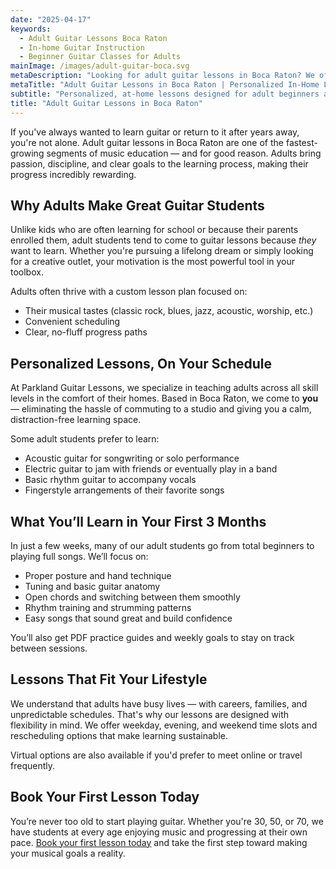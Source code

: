 ```yaml
---
date: "2025-04-17"
keywords:
  - Adult Guitar Lessons Boca Raton
  - In-home Guitar Instruction
  - Beginner Guitar Classes for Adults
mainImage: /images/adult-guitar-boca.svg
metaDescription: "Looking for adult guitar lessons in Boca Raton? We offer in-home and virtual guitar instruction customized for beginners and hobbyists. Book your first lesson today!"
metaTitle: "Adult Guitar Lessons in Boca Raton | Personalized In-Home Lessons"
subtitle: "Personalized, at-home lessons designed for adult beginners and hobbyists"
title: "Adult Guitar Lessons in Boca Raton"
---
```


If you've always wanted to learn guitar or return to it after years away, you're not alone. Adult guitar lessons in Boca Raton are one of the fastest-growing segments of music education — and for good reason. Adults bring passion, discipline, and clear goals to the learning process, making their progress incredibly rewarding.

## Why Adults Make Great Guitar Students

Unlike kids who are often learning for school or because their parents enrolled them, adult students tend to come to guitar lessons because _they_ want to learn. Whether you're pursuing a lifelong dream or simply looking for a creative outlet, your motivation is the most powerful tool in your toolbox.

Adults often thrive with a custom lesson plan focused on:

- Their musical tastes (classic rock, blues, jazz, acoustic, worship, etc.)
- Convenient scheduling
- Clear, no-fluff progress paths

## Personalized Lessons, On Your Schedule

At Parkland Guitar Lessons, we specialize in teaching adults across all skill levels in the comfort of their homes. Based in Boca Raton, we come to **you** — eliminating the hassle of commuting to a studio and giving you a calm, distraction-free learning space.

Some adult students prefer to learn:

- Acoustic guitar for songwriting or solo performance
- Electric guitar to jam with friends or eventually play in a band
- Basic rhythm guitar to accompany vocals
- Fingerstyle arrangements of their favorite songs

## What You’ll Learn in Your First 3 Months

In just a few weeks, many of our adult students go from total beginners to playing full songs. We’ll focus on:

- Proper posture and hand technique
- Tuning and basic guitar anatomy
- Open chords and switching between them smoothly
- Rhythm training and strumming patterns
- Easy songs that sound great and build confidence

You’ll also get PDF practice guides and weekly goals to stay on track between sessions.

## Lessons That Fit Your Lifestyle

We understand that adults have busy lives — with careers, families, and unpredictable schedules. That's why our lessons are designed with flexibility in mind. We offer weekday, evening, and weekend time slots and rescheduling options that make learning sustainable.

Virtual options are also available if you'd prefer to meet online or travel frequently.

## Book Your First Lesson Today

You’re never too old to start playing guitar. Whether you're 30, 50, or 70, we have students at every age enjoying music and progressing at their own pace. [Book your first lesson today](/guitar-lesson-signup) and take the first step toward making your musical goals a reality.
